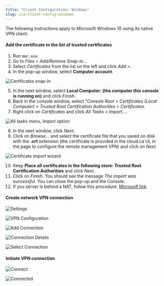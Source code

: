 ```yaml
---
title: "Client Configuration: Windows"
slug: cca-client-config-windows
---
```


The following instructions apply to Microsoft Windows 10 using its native VPN client:

#### Add the certificate to the list of trusted certificates

1. Run `mmc.exe`
1. Go to *Files > Add/Remove Snap-in…*
1. Select *Certificates* from the list on the left and click *Add >*.
1. In the pop-up window, select **Computer account**.

![Certificates snap-in](/assets/Win-1-Computer-Account.png)

5. In the next window, select **Local Computer: (the computer this console is running on)** and click *Finish*.
5. Back in the console window, select "*Console Root > Certificates (Local Computer) > Trusted Root Certification Authorities > Certificates*.
5. Right click on *Certificates* and click *All Tasks > Import…*.

![All tasks menu, import option](/assets/Win-2-Import.png)

8. In the next window, click *Next*.
8. Click on *Browse…* and select the certificate file that you saved on disk with the **.crt** extension (the certificate is provided in the cloud.ca UI, in the page to configure the remote management VPN) and click on *Next*.

![Certificate import wizard](/assets/Win-3-Browse.png)

10. Keep **Place all certificates in the following store: Trusted Root Certification Authorities**  and click *Next*.
10. Click on *Finish*. You should see the message *The import was successful*. You can close the pop-up and the Console.
10. If you server is behind a NAT, follow this procedure: [Microsoft link](https://support.microsoft.com/en-us/help/926179/how-to-configure-an-l2tp-ipsec-server-behind-a-nat-t-device-in-windows-vista-and-in-windows-server-2008)


#### Create network VPN connection
![Settings](/assets/Win-4-Settings.png)

![VPN Configuration](/assets/Win-5-VPN.png)

![Add Connection](/assets/Win-6-Add-Connection.png)

![Connection Details](/assets/Win-7-Connection-Details.png)

![Select Connection](/assets/Win-8-Select-Connection.png)


#### Initiate VPN connection
![Connect](/assets/Win-9-Connect.png)

![Connected](/assets/Win-10-Connected.png)
